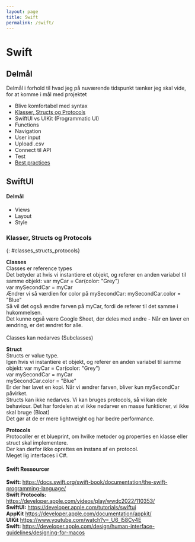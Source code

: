 ```yaml
---
layout: page
title: Swift
permalink: /swift/
---
```

# Swift

## Delmål
<p>Delmål i forhold til hvad jeg på nuværende tidspunkt tænker jeg skal vide, for at komme i mål med projektet</p>
<ul>
    <li>Blive komfortabel med syntax</li>    
    <li><a href="#classes_structs_protocols">Klasser, Structs og Protocols</a></li>
    <li>SwiftUI vs UIKit (Programmatic UI)</li>    
    <li>Functions</li>
    <li>Navigation</li>
    <li>User input</li>    
    <li>Upload .csv</li>
    <li>Connect til API</li>
    <li>Test</li>
    <li><a href="#best_practices">Best practices</a></li>
</ul>

## SwiftUI
#### Delmål
<ul>
    <li>Views</li>
    <li>Layout</li>
    <li>Style</li>
</ul>

### Klasser, Structs og Protocols
{: #classes_structs_protocols}

<b>Classes</b><br/>
Classes er reference types<br/>
Det betyder at hvis vi instantiere et objekt, og referer en anden variabel til samme objekt:
var myCar = Car(color: "Grey")<br/>
var mySecondCar = myCar<br/>
Ændrer vi så værdien for color på mySecondCar: mySecondCar.color = "Blue"<br/>
Så vil det også ændre farven på myCar, fordi de referer til det samme i hukommelsen.<br/>
Det kunne også være Google Sheet, der deles med andre - Når en laver en ændring, er det ændret for alle.<br/>
<br/>
Classes kan nedarves (Subclasses)

<b>Struct</b><br/>
Structs er value type.<br/>
Igen hvis vi instantiere et objekt, og referer en anden variabel til samme objekt:
var myCar = Car(color: "Grey")<br/>
var mySecondCar = myCar<br/>
mySecondCar.color = "Blue"<br/>
Er der her lavet en kopi. Når vi ændrer farven, bliver kun mySecondCar påvirket.
<br/>
Structs kan ikke nedarves. Vi kan bruges protocols, så vi kan dele behaviour.
Det har fordelen at vi ikke nedarver en masse funktioner, vi ikke skal bruge (Bloat)<br/>
Det gør at de er mere lightweight og har bedre performance.<br/>

<b>Protocols</b><br/>
Protocoller er et blueprint, om hvilke metoder og properties en klasse eller struct skal implementere.<br/>
Der kan derfor ikke oprettes en instans af en protocol.<br/>
Meget lig interfaces i C#.<br/>


#### Swift Ressourcer
<b>Swift:</b> https://docs.swift.org/swift-book/documentation/the-swift-programming-language/<br/>
<b>Swift Protocols:</b> https://developer.apple.com/videos/play/wwdc2022/110353/<br/>
<b>SwiftUI:</b> https://developer.apple.com/tutorials/swiftui<br/>
<b>AppKit</b> https://developer.apple.com/documentation/appkit/<br/>
<b>UIKit</b> https://www.youtube.com/watch?v=_U6_l58Cv4E<br/>
<b>Swift:</b> https://developer.apple.com/design/human-interface-guidelines/designing-for-macos<br/>